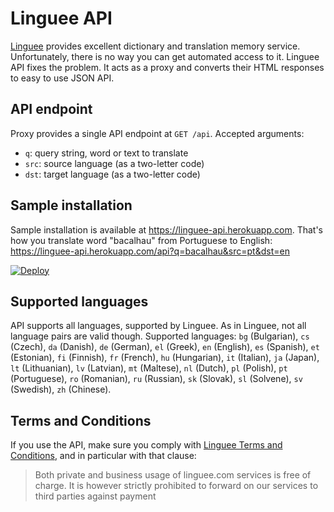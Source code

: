 Linguee API
===========

[Linguee](https://linguee.com) provides excellent dictionary and
translation memory service. Unfortunately, there is no way you can get automated
access to it. Linguee API fixes the problem. It acts as a proxy and converts
their HTML responses to easy to use JSON API.

API endpoint
------------

Proxy provides a single API endpoint at `GET /api`. Accepted arguments:

- `q`: query string, word or text to translate
- `src`: source language (as a two-letter code)
- `dst`: target language (as a two-letter code)

Sample installation
-------------------

Sample installation is available at https://linguee-api.herokuapp.com.
That's how you translate word "bacalhau" from Portuguese to English:
https://linguee-api.herokuapp.com/api?q=bacalhau&src=pt&dst=en

[![Deploy](https://www.herokucdn.com/deploy/button.svg)](https://heroku.com/deploy)


Supported languages
-------------------

API supports all languages, supported by Linguee. As in Linguee, not all
language pairs are valid though. Supported languages:
`bg` (Bulgarian),  `cs` (Czech),  `da` (Danish),  `de` (German),  `el` (Greek),
`en` (English),  `es` (Spanish),  `et` (Estonian),  `fi` (Finnish),
`fr` (French),  `hu` (Hungarian),  `it` (Italian),  `ja` (Japan),
`lt` (Lithuanian),  `lv` (Latvian),  `mt` (Maltese),  `nl` (Dutch),
`pl` (Polish),  `pt` (Portuguese),  `ro` (Romanian),  `ru` (Russian),
`sk` (Slovak),  `sl` (Solvene),  `sv` (Swedish),  `zh` (Chinese).

Terms and Conditions
--------------------

If you use the API, make sure you comply with
[Linguee Terms and Conditions](http://www.linguee.com/page/termsAndConditions.php),
and in particular with that clause:

> Both private and business usage of linguee.com services is free of charge.
> It is however strictly prohibited to forward on our services to third
> parties against payment

